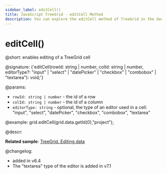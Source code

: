 ```yaml
---
sidebar_label: editCell()
title: JavaScript TreeGrid - editCell Method 
description: You can explore the editCell method of TreeGrid in the documentation of the DHTMLX JavaScript UI library. Browse developer guides and API reference, try out code examples and live demos, and download a free 30-day evaluation version of DHTMLX Suite 7.
---
```


# editCell()

@short: enables editing of a TreeGrid cell

@signature: {'editCell(rowId: string | number, colId: string | number, editorType?: "input" | "select" | "datePicker" | "checkbox" | "combobox" | "textarea"): void;'}

@params:
- `rowId: string | number` - the id of a row
- `colId: string | number` - the id of a column
- `editorType: string` - optional, the type of an editor used in a cell: "input", "select", "datePicker", "checkbox", "combobox", "textarea"

@example:
grid.editCell(grid.data.getId(0),"project");

@descr:

**Related sample**: [TreeGrid. Editing data](https://snippet.dhtmlx.com/zm6wh1ss)

@changelog:
- added in v6.4
- The "textarea" type of the editor is added in v7.1

[comment]: # (@related: treegrid/usage.md#editing-data)